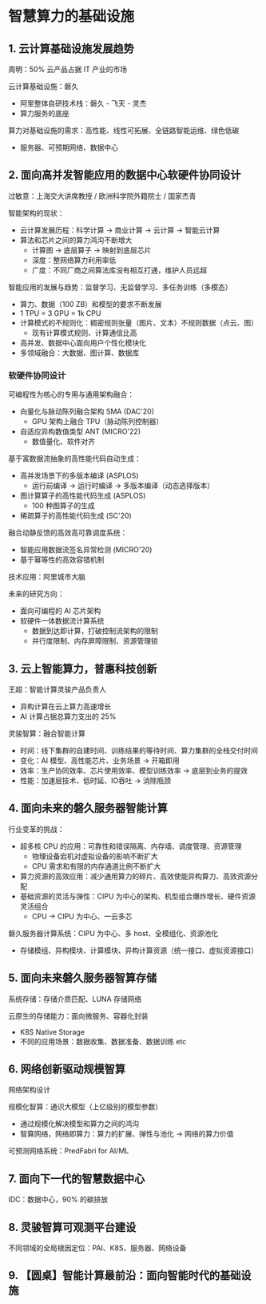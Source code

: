 # 智慧算力的基础设施

## 1. 云计算基础设施发展趋势

周明：50% 云产品占据 IT 产业的市场

云计算基础设施：磐久

- 阿里整体自研技术栈：磐久 - 飞天 - 灵杰
- 算力服务的底座

算力对基础设施的需求：高性能、线性可拓展、全链路智能运维、绿色低碳

- 服务器、可预期网络、数据中心

## 2. 面向高并发智能应用的数据中心软硬件协同设计

过敏意：上海交大讲席教授 / 欧洲科学院外籍院士 / 国家杰青

智能架构的现状：

- 云计算发展历程：科学计算 -> 商业计算 -> 云计算 -> 智能云计算
- 算法和芯片之间的算力鸿沟不断增大
  - 计算图 -> 底层算子 -> 映射到底层芯片
  - 深度：整网络算力利用率低
  - 广度：不同厂商之间算法库没有相互打通，维护人员远超

智能应用的发展与趋势：监督学习、无监督学习、多任务训练（多模态）

- 算力、数据（100 ZB）和模型的要求不断发展
- 1 TPU = 3 GPU = 1k CPU
- 计算模式的不规则化：稠密规则张量（图片、文本）不规则数据（点云、图）
  - 现有计算模式规则、计算通信比高
- 高并发、数据中心面向用户个性化模块化
- 多领域融合：大数据、图计算、数据库

### 软硬件协同设计

可编程性为核心的专用与通用架构融合：

- 向量化与脉动陈列融合架构 SMA (DAC'20)
  - GPU 架构上融合 TPU（脉动陈列控制器）
- 自适应异构数值类型 ANT (MICRO'22)
  - 数值量化、软件对齐

基于富数据流抽象的高性能代码自动生成：

- 高并发场景下的多版本编译 (ASPLOS)
  - 运行前编译 -> 运行时编译 -> 多版本编译（动态选择版本）
- 图计算算子的高性能代码生成 (ASPLOS)
  - 100 种图算子的生成
- 稀疏算子的高性能代码生成 (SC'20)

融合动静反馈的高效高可靠调度系统：

- 智能应用数据流签名异常检测 (MICRO'20)
- 基于幂等性的高效容错机制

技术应用：阿里城市大脑

未来的研究方向：

- 面向可编程的 AI 芯片架构
- 软硬件一体数据流计算系统
  - 数据到达即计算，打破控制流架构的限制
  - 并行度限制、内存屏障限制、资源管理锁

## 3. 云上智能算力，普惠科技创新

王超：智能计算灵骏产品负责人

- 异构计算在云上算力高速增长
- AI 计算占据总算力支出的 25%

灵骏智算：融合智能计算

- 时间：线下集群的自建时间、训练结果的等待时间、算力集群的全栈交付时间
- 变化：AI 模型、高性能芯片、业务场景 -> 开箱即用
- 效率：生产协同效率、芯片使用效率、模型训练效率 -> 底层到业务的提效
- 性能：加速层技术、低时延、IO吞吐 -> 消除瓶颈

## 4. 面向未来的磐久服务器智能计算

行业变革的挑战：

- 超多核 CPU 的应用：可靠性和错误隔离、内存墙、调度管理、资源管理
  - 物理设备宕机对虚拟设备的影响不断扩大
  - CPU 需求和有限的内存通道比例不断扩大
- 算力资源的高效应用：减少通用算力的碎片、高效使能异构算力、高效资源分配
- 基础资源的灵活与弹性：CIPU 为中心的架构、机型组合爆炸增长、硬件资源灵活组合
  - CPU -> CIPU 为中心、一云多芯

磐久服务器计算系统：CIPU 为中心、多 host、全模组化、资源池化

- 存储模组、异构模块、计算模块、异构计算资源（统一接口、虚拟资源接口）

## 5. 面向未来磐久服务器智算存储

系统存储：存储介质匹配、LUNA 存储网络

云原生的存储能力：面向微服务、容器化封装

- K8S Native Storage
- 不同的应用场景：数据收集、数据准备、数据训练 etc

## 6. 网络创新驱动规模智算

网络架构设计

规模化智算：通识大模型（上亿级别的模型参数）

- 通过规模化解决模型和算力之间的鸿沟
- 智算网络，网络即算力：算力的扩展、弹性与池化 -> 网络的算力价值

可预测网络系统：PredFabri for AI/ML

## 7. 面向下一代的智慧数据中心

IDC：数据中心，90% 的碳排放

## 8. 灵骏智算可观测平台建设

不同领域的全局根因定位：PAI、K8S、服务器、网络设备

## 9. 【圆桌】智能计算最前沿：面向智能时代的基础设施
